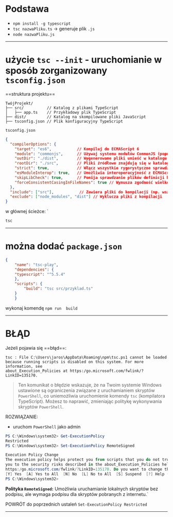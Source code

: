 
# Podstawa
- `npm install -g typescript`
- `tsc nazwaPliku.ts` -> generuje plik `.js`
- `node nazwaPliku.js`



------
# użycie `tsc --init` - uruchomianie w sposób zorganizowany `tsconfig.json`

==struktura projektu==

```
TwójProjekt/
├── src/          // Katalog z plikami TypeScript
│   ├── app.ts    // Przykładowy plik TypeScript
├── dist/         // Katalog na skompilowane pliki JavaScript
├── tsconfig.json // Plik konfiguracyjny TypeScript
```



`tsconfig.json`

```json
{
  "compilerOptions": {
    "target": "es6",           // Kompiluj do ECMAScript 6
    "module": "commonjs",      // Używaj systemu modułów CommonJS (popularne w Node.js)
    "outDir": "./dist",        // Wygenerowane pliki umieść w katalogu "dist"
    "rootDir": "./src",        // Pliki źródłowe znajdują się w katalogu "src"
    "strict": true,            // Włącz wszystkie rygorystyczne sprawdzenia typów
    "esModuleInterop": true,   // Umożliwia interoperacyjność z ECMAScript
    "skipLibCheck": true,      // Pomija sprawdzanie plików definicji bibliotek
    "forceConsistentCasingInFileNames": true // Wymusza zgodność wielkości liter w nazwach plików
  },
  "include": ["src"],           // Zawiera pliki do kompilacji (np. wszystkie pliki w katalogu "src")
  "exclude": ["node_modules", "dist"] // Wyklucza pliki z kompilacji
}

```


w głównej ścieżce: `
```powershell
tsc

```

---
# można dodać `package.json`
```json
{
    "name": "tsc-play",
    "dependencies": {
    "typescript": "^5.5.4"
    },
    "scripts": {
	    "build": "tsc src/przyklad.ts"
    }
    }
```

wykonaj komendę `npm run  build`


----
# BŁĄD 

Jeżeli pojawia się ==błąd==:
```
tsc : File C:\Users\jaros\AppData\Roaming\npm\tsc.ps1 cannot be loaded because running scripts is disabled on this system. For more information, see 
about_Execution_Policies at https:/go.microsoft.com/fwlink/?LinkID=135170.
```

> Ten komunikat o błędzie wskazuje, że na Twoim systemie Windows ustawione są ograniczenia związane z uruchamianiem skryptów `PowerShell`, co uniemożliwia uruchomienie komendy `tsc` (kompilatora TypeScript). Możesz to naprawić, zmieniając politykę wykonywania skryptów `PowerShell`.

ROZWIĄZANIE:
- uruchom `PowerShell` jako admin

```PowerShell
PS C:\Windows\system32> Get-ExecutionPolicy
Restricted
PS C:\Windows\system32> Set-ExecutionPolicy RemoteSigned

Execution Policy Change
The execution policy helps protect you from scripts that you do not trust. Changing the execution policy might expose
you to the security risks described in the about_Execution_Policies help topic at
https:/go.microsoft.com/fwlink/?LinkID=135170. Do you want to change the execution policy?
[Y] Yes  [A] Yes to All  [N] No  [L] No to All  [S] Suspend  [?] Help (default is "N"): Y
PS C:\Windows\system32>
```

**Polityka `RemoteSigned`:** Umożliwia uruchamianie lokalnych skryptów bez podpisu, ale wymaga podpisu dla skryptów pobranych z internetu.`

POWRÓT do poprzednich ustaleń
`Set-ExecutionPolicy Restricted`

-------------








